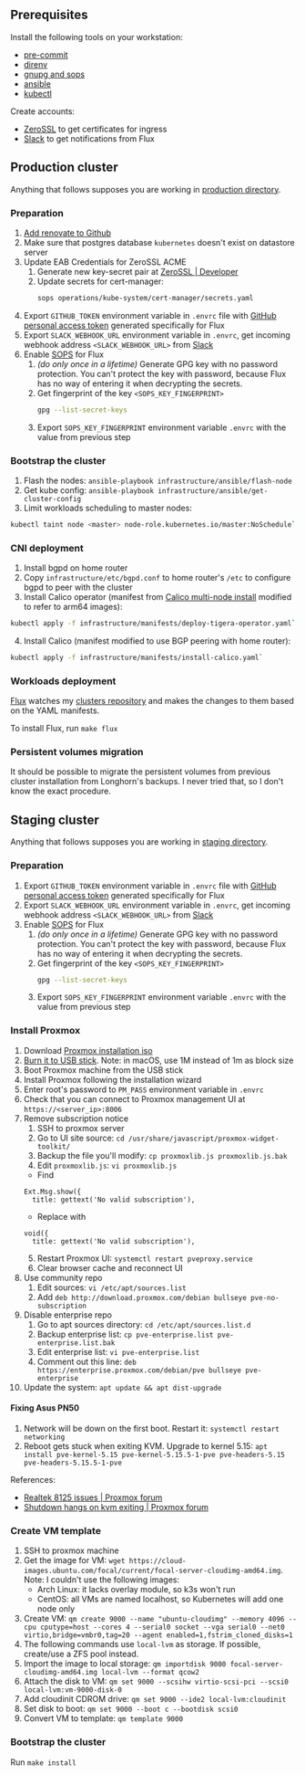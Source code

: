 ## Prerequisites

Install the following tools on your workstation:

- [pre-commit](https://pre-commit.com/#installation)
- [direnv](https://direnv.net/docs/installation.html)
- [gnupg and sops](https://fluxcd.io/docs/guides/mozilla-sops/)
- [ansible](https://docs.ansible.com/ansible/latest/installation_guide/intro_installation.html)
- [kubectl](https://kubernetes.io/docs/tasks/tools/#kubectl)

Create accounts:

- [ZeroSSL](https://app.zerossl.com/signup) to get certificates for ingress
- [Slack](https://slack.com/get-started#/createnew) to get notifications from Flux

## Production cluster

Anything that follows supposes you are working in [production directory](https://github.com/buvis-net/clusters/tree/main/production).

### Preparation

1. [Add renovate to Github](https://github.com/marketplace/renovate)
2. Make sure that postgres database `kubernetes` doesn't exist on datastore server
3. Update EAB Credentials for ZeroSSL ACME
    1. Generate new key-secret pair at [ZeroSSL | Developer](https://app.zerossl.com/developer)
    2. Update secrets for cert-manager:
        ```bash
        sops operations/kube-system/cert-manager/secrets.yaml
        ```
4. Export `GITHUB_TOKEN` environment variable in `.envrc` file with [GitHub personal access token](https://github.com/settings/tokens) generated specifically for Flux
5. Export `SLACK_WEBHOOK_URL` environment variable in `.envrc`, get incoming webhook address `<SLACK_WEBHOOK_URL>` from [Slack](https://api.slack.com/apps)
6. Enable [SOPS](https://github.com/mozilla/sops) for Flux
    1. *(do only once in a lifetime)* Generate GPG key with no password protection. You can't protect the key with password, because Flux has no way of entering it when decrypting the secrets.
    2. Get fingerprint of the key `<SOPS_KEY_FINGERPRINT>`
        ```bash
        gpg --list-secret-keys
        ```
    3. Export `SOPS_KEY_FINGERPRINT` environment variable `.envrc` with the value from previous step

### Bootstrap the cluster

1. Flash the nodes: `ansible-playbook infrastructure/ansible/flash-node`
2. Get kube config: `ansible-playbook infrastructure/ansible/get-cluster-config`
3. Limit workloads scheduling to master nodes:
```bash
kubectl taint node <master> node-role.kubernetes.io/master:NoSchedule`
```

### CNI deployment

1. Install bgpd on home router
2. Copy `infrastructure/etc/bgpd.conf` to home router's `/etc` to configure bgpd to peer with the cluster
3. Install Calico operator (manifest from [Calico multi-node install](https://docs.projectcalico.org/getting-started/kubernetes/k3s/multi-node-install) modified to refer to arm64 images):
```bash
kubectl apply -f infrastructure/manifests/deploy-tigera-operator.yaml`
```
4. Install Calico (manifest modified to use BGP peering with home router):
```bash
kubectl apply -f infrastructure/manifests/install-calico.yaml`
```

### Workloads deployment

[Flux](https://github.com/fluxcd/flux2) watches my [clusters repository](https://github.com/buvis-net/clusters) and makes the changes to them based on the YAML manifests.

To install Flux, run `make flux`

### Persistent volumes migration

It should be possible to migrate the persistent volumes from previous cluster installation from Longhorn's backups. I never tried that, so I don't know the exact procedure.


## Staging cluster

Anything that follows supposes you are working in [staging directory](https://github.com/buvis-net/clusters/tree/main/staging).

### Preparation

1. Export `GITHUB_TOKEN` environment variable in `.envrc` file with [GitHub personal access token](https://github.com/settings/tokens) generated specifically for Flux
2. Export `SLACK_WEBHOOK_URL` environment variable in `.envrc`, get incoming webhook address `<SLACK_WEBHOOK_URL>` from [Slack](https://api.slack.com/apps)
3. Enable [SOPS](https://github.com/mozilla/sops) for Flux
    1. *(do only once in a lifetime)* Generate GPG key with no password protection. You can't protect the key with password, because Flux has no way of entering it when decrypting the secrets.
    2. Get fingerprint of the key `<SOPS_KEY_FINGERPRINT>`
        ```bash
        gpg --list-secret-keys
        ```
    3. Export `SOPS_KEY_FINGERPRINT` environment variable `.envrc` with the value from previous step

### Install Proxmox

1. Download [Proxmox installation iso](https://www.proxmox.com/en/downloads/category/iso-images-pve)
2. [Burn it to USB stick](https://pve.proxmox.com/wiki/Prepare_Installation_Media). Note: in macOS, use 1M instead of 1m as block size
3. Boot Proxmox machine from the USB stick
4. Install Proxmox following the installation wizard
5. Enter root's password to `PM_PASS` environment variable in `.envrc`
6. Check that you can connect to Proxmox management UI at `https://<server_ip>:8006`
7. Remove subscription notice
    1. SSH to proxmox server
    2. Go to UI site source: `cd /usr/share/javascript/proxmox-widget-toolkit/`
    3. Backup the file you'll modify: `cp proxmoxlib.js proxmoxlib.js.bak`
    4. Edit `proxmoxlib.js`: `vi proxmoxlib.js`
      - Find
      ```
      Ext.Msg.show({
        title: gettext('No valid subscription'),
      ```
      - Replace with
      ```
      void({
        title: gettext('No valid subscription'),
      ```
    5. Restart Proxmox UI: `systemctl restart pveproxy.service`
    6. Clear browser cache and reconnect UI
8. Use community repo
    1. Edit sources: `vi /etc/apt/sources.list`
    2. Add `deb http://download.proxmox.com/debian bullseye pve-no-subscription`
9. Disable enterprise repo
    1. Go to apt sources directory: `cd /etc/apt/sources.list.d`
    2. Backup enterprise list: `cp pve-enterprise.list pve-enterprise.list.bak`
    3. Edit enterprise list: `vi pve-enterprise.list`
    4. Comment out this line: `deb https://enterprise.proxmox.com/debian/pve bullseye pve-enterprise`
10. Update the system: `apt update && apt dist-upgrade`

#### Fixing Asus PN50

1. Network will be down on the first boot. Restart it: `systemctl restart networking`
2. Reboot gets stuck when exiting KVM. Upgrade to kernel 5.15: `apt install pve-kernel-5.15 pve-kernel-5.15.5-1-pve pve-headers-5.15 pve-headers-5.15.5-1-pve`

References:

- [Realtek 8125 issues | Proxmox forum](https://forum.proxmox.com/threads/another-realtek-8125-funny.102240/)
- [Shutdown hangs on kvm exiting | Proxmox forum](https://forum.proxmox.com/threads/shutdown-hangs-on-kvm-exiting-hardware-virtualization.101914/)

### Create VM template

1. SSH to proxmox machine
2. Get the image for VM: `wget https://cloud-images.ubuntu.com/focal/current/focal-server-cloudimg-amd64.img`.
    Note: I couldn't use the following images:
    - Arch Linux: it lacks overlay module, so k3s won't run
    - CentOS: all VMs are named localhost, so Kubernetes will add one node only
3. Create VM: `qm create 9000 --name "ubuntu-cloudimg" --memory 4096 --cpu cputype=host --cores 4 --serial0 socket --vga serial0 --net0 virtio,bridge=vmbr0,tag=20 --agent enabled=1,fstrim_cloned_disks=1`
4. The following commands use `local-lvm` as storage. If possible, create/use a ZFS pool instead.
5. Import the image to local storage: `qm importdisk 9000 focal-server-cloudimg-amd64.img local-lvm --format qcow2`
6. Attach the disk to VM: `qm set 9000 --scsihw virtio-scsi-pci --scsi0 local-lvm:vm-9000-disk-0`
7. Add cloudinit CDROM drive: `qm set 9000 --ide2 local-lvm:cloudinit`
8. Set disk to boot: `qm set 9000 --boot c --bootdisk scsi0`
9. Convert VM to template: `qm template 9000`

### Bootstrap the cluster

Run `make install`
